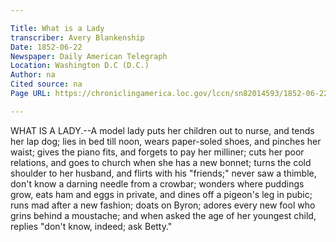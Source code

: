 ```yaml
---

Title: What is a Lady
transcriber: Avery Blankenship
Date: 1852-06-22
Newspaper: Daily American Telegraph
Location: Washington D.C (D.C.)
Author: na  
Cited source: na
Page URL: https://chroniclingamerica.loc.gov/lccn/sn82014593/1852-06-22/ed-1/seq-4/

---
```


WHAT IS A LADY.--A model lady puts her children out to nurse, and tends her lap dog; lies in bed till noon, wears paper-soled shoes, and pinches her waist; gives the piano fits, and forgets to pay her milliner; cuts her poor relations, and goes to church when she has a new bonnet; turns the cold shoulder to her husband, and flirts with his "friends;" never saw a thimble, don't know a darning needle from a crowbar; wonders where puddings grow, eats ham and eggs in private, and dines off a pigeon's leg in pubic; runs mad after a new fashion; doats on Byron; adores every new fool who grins behind a moustache; and when asked the age of her youngest child, replies "don't know, indeed; ask Betty."
